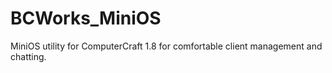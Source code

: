# BCWorks_MiniOS
MiniOS utility for ComputerCraft 1.8 for comfortable client management and chatting.
